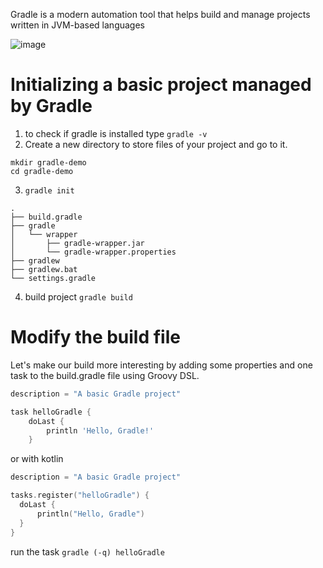 Gradle is a modern automation tool that helps build and manage projects written in JVM-based languages


![image](https://user-images.githubusercontent.com/63263301/202181977-e05e7933-69c4-4379-8a73-e0576955460e.png)



# Initializing a basic project managed by Gradle


1. to check if gradle is installed type ```gradle -v```
2. Create a new directory to store files of your project and go to it.
```
mkdir gradle-demo
cd gradle-demo
```   
3. ```gradle init```
```
.
├── build.gradle
├── gradle
│   └── wrapper
│       ├── gradle-wrapper.jar
│       └── gradle-wrapper.properties
├── gradlew
├── gradlew.bat
└── settings.gradle
```

4. build project ```gradle build```

# Modify the build file

Let's make our build more interesting by adding some properties and one task to the build.gradle file using Groovy DSL.

```groovy
description = "A basic Gradle project"

task helloGradle {
    doLast {
        println 'Hello, Gradle!'
    }
```
or with kotlin
```kotlin
description = "A basic Gradle project"

tasks.register("helloGradle") {
  doLast {
      println("Hello, Gradle")
  }
}
```
run the task ```gradle (-q) helloGradle```

